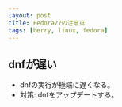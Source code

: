 ```yaml
---
layout: post
title: Fedora27の注意点
tags: [berry, linux, fedora]
---
```


## dnfが遅い

- dnfの実行が極端に遅くなる。
- 対策: dnfをアップデートする。
